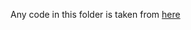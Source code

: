 Any code in this folder is taken from [here](https://internetingishard.netlify.app/html-and-css/flexbox/)